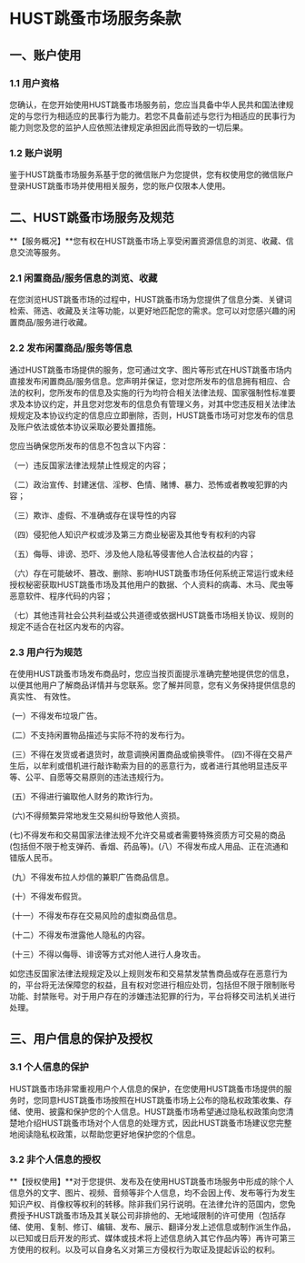 # HUST跳蚤市场服务条款

## 一、账户使用

### 1.1 用户资格

您确认，在您开始使用HUST跳蚤市场服务前，您应当具备中华人民共和国法律规定的与您行为相适应的民事行为能力。若您不具备前述与您行为相适应的民事行为能力则您及您的监护人应依照法律规定承担因此而导致的一切后果。

### 1.2 账户说明

鉴于HUST跳蚤市场服务系基于您的微信账户为您提供，您有权使用您的微信账户登录HUST跳蚤市场并使用相关服务，您的账户仅限本人使用。

## 二、HUST跳蚤市场服务及规范

**【服务概况】**您有权在HUST跳蚤市场上享受闲置资源信息的浏览、收藏、信息交流等服务。

### 2.1 闲置商品/服务信息的浏览、收藏

在您浏览HUST跳蚤市场的过程中，HUST跳蚤市场为您提供了信息分类、关键词检索、筛选、收藏及关注等功能，以更好地匹配您的需求。您可以对您感兴趣的闲置商品/服务进行收藏。

### 2.2 发布闲置商品/服务等信息

通过HUST跳蚤市场提供的服务，您可通过文字、图片等形式在HUST跳蚤市场内直接发布闲置商品/服务信息。您声明并保证，您对您所发布的信息拥有相应、合法的权利，您所发布的信息及实施的行为均符合相关法律法规、国家强制性标准要求及本协议约定，并且您对您发布的信息负有管理义务，对其中您违反相关法律法规规定及本协议约定的信息应立即删除，否则，HUST跳蚤市场可对您发布的信息及账户依法或依本协议采取必要处置措施。

您应当确保您所发布的信息不包含以下内容：

（一）违反国家法律法规禁止性规定的内容；

（二）政治宣传、封建迷信、淫秽、色情、赌博、暴力、恐怖或者教唆犯罪的内容；

（三）欺诈、虛假、不准确或存在误导性的内容

（四）侵犯他人知识产权或涉及第三方商业秘密及其他专有权利的内容

（五）侮辱、诽谤、恐吓、涉及他人隐私等侵害他人合法权益的内容；

（六）存在可能破坏、篡改、删除、影响HUST跳蚤市场任何系统正常运行或未经授权秘密获取HUST跳蚤市场及其他用户的数据、个人资料的病毒、木马、爬虫等恶意软件、程序代码的内容；

（七）其他违背社会公共利益或公共道德或依据HUST跳蚤市场相关协议、规则的规定不适合在社区内发布的内容。

### 2.3 用户行为规范

在使用HUST跳蚤市场发布商品时，您应当按页面提示准确完整地提供您的信息，以便其他用户了解商品详情并与您联系。您了解并同意，您有义务保持提供信息的真实性、 有效性。

​	(一）不得发布垃圾广告。

​	(二）不支持闲置物品描述与实际不符的发布行为。

​	(三）不得在发货或者退货时，故意调换闲置商品或偷换零件。
​	(四)不得在交易产生后，以牟利或借机进行敲诈勒索为目的的恶意行为，或者进行其他明显违反平等、公平、自愿等交易原则的违法违规行为。

​	(五）不得进行骗取他人财务的欺诈行为。

​	(六)不得频繁异常地发生交易纠纷导致他人资损。

​	(七)不得发布和交易国家法律法规不允许交易或者需要特殊资质方可交易的商品(包括但不限于枪支弹药、香烟、药品等)。
​	(八）不得发布成人用品、正在流通和错版人民币。

​	(九）不得发布拉人炒信的兼职广告商品信息。

​	(十）不得发布假货。

​	(十一）不得发布存在交易风险的虚拟商品信息。

​	(十二）不得发布泄露他人隐私的内容。

​	(十三）不得以侮辱、诽谤等方式对他人进行人身攻击。

如您违反国家法律法规规定及以上规则发布和交易禁发禁售商品或存在恶意行为的，平台将无法保障您的权益，且有权对您进行相应处罚，包括但不限于限制账号功能、封禁账号。对于用户存在的涉嫌违法犯罪的行为，平台将移交司法机关进行处理。

## 三、用户信息的保护及授权

### 3.1 个人信息的保护

HUST跳蚤市场非常重视用户个人信息的保护，在您使用HUST跳蚤市场提供的服务时，您同意HUST跳蚤市场按照在HUST跳蚤市场上公布的隐私权政策收集、存储、使用、披露和保护您的个人信息。HUST跳蚤市场希望通过隐私权政策向您清楚地介绍HUST跳蚤市场对个人信息的处理方式，因此HUST跳蚤市场建议您完整地阅读隐私权政策，以帮助您更好地保护您的个信息。

### 3.2 非个人信息的授权

**【授权使用】**对于您提供、发布及在使用HUST跳蚤市场服务中形成的除个人信息外的文字、图片、视频、音频等非个人信息，均不会因上传、发布等行为发生知识产权、肖像权等权利的转移。除非我们另行说明。在法律允许的范国内，您免费授予HUST跳蚤市场及其关联公司非排他的、无地域限制的许可使用（包括存储、使用、复制、修订、编辑、发布、展示、翻译分发上述信息或制作派生作品，以已知或日后开发的形式、媒体或技术将上述信息纳入其它作品内等）再许可第三方使用的权利。以及可以自身名义对第三方侵权行为取证及提起诉讼的权利。